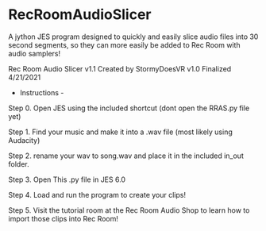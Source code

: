 # RecRoomAudioSlicer
A jython JES program designed to quickly and easily slice audio files into 30 second segments, so they can more easily be added to Rec Room with audio samplers!

Rec Room Audio Slicer v1.1
Created by StormyDoesVR
v1.0 Finalized 4/21/2021


- Instructions -

Step 0. Open JES using the included shortcut (dont open the RRAS.py file yet)

Step 1. Find your music and make it into a .wav file (most likely using Audacity)

Step 2. rename your wav to song.wav and place it in the included in_out folder.

Step 3. Open This .py file in JES 6.0

Step 4. Load and run the program to create your clips!

Step 5. Visit the tutorial room at the Rec Room Audio Shop to learn how to import those clips into Rec Room!

